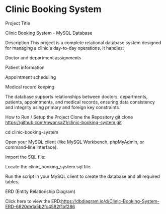 # Clinic Booking System

Project Title

Clinic Booking System - MySQL Database

Description
This project is a complete relational database system designed for managing a clinic's day-to-day operations. It handles:

Doctor and department assignments

Patient information

Appointment scheduling

Medical record keeping

The database supports relationships between doctors, departments, patients, appointments, and medical records, ensuring data consistency and integrity using primary and foreign key constraints.

How to Run / Setup the Project
Clone the Repository
git clone https://github.com/mwansa21/clinic-booking-system.git

cd clinic-booking-system

Open your MySQL client (like MySQL Workbench, phpMyAdmin, or command-line interface).

Import the SQL file:

Locate the clinic_booking_system.sql file.

Run the script in your MySQL client to create the database and all required tables.

ERD (Entity Relationship Diagram)

Click here to view the ERD:https://dbdiagram.io/d/Clinic-Booking-System-ERD-6820de1a5b2fc4582f1bf286


